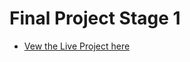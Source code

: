 # Final Project Stage 1

- [Vew the Live Project here](https://ajuarezse.github.io/tripleTenFinalProject_React/)
